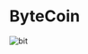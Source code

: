 # ByteCoin
![bit](https://user-images.githubusercontent.com/34953510/142224324-64653ca9-8642-4ae9-9fe3-2fceb43dfe12.gif)
